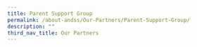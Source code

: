 ```yaml
---
title: Parent Support Group
permalink: /about-andss/Our-Partners/Parent-Support-Group/
description: ""
third_nav_title: Our Partners
---
```

